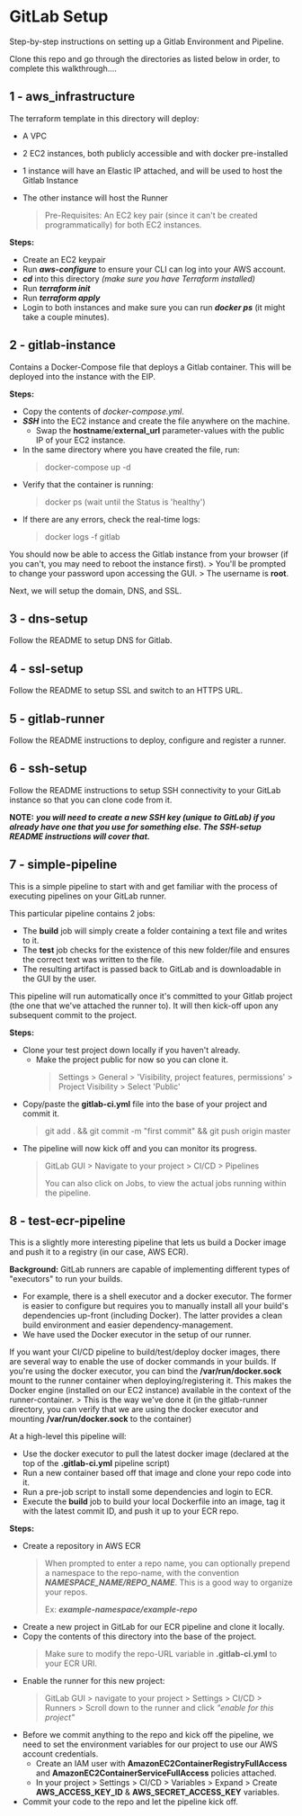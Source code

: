 # GitLab Setup

Step-by-step instructions on setting up a Gitlab Environment and Pipeline.

Clone this repo and go through the directories as listed below in order, to complete this walkthrough....


## 1 - aws_infrastructure
The terraform template in this directory will deploy:
  - A VPC
  - 2 EC2 instances, both publicly accessible and with docker pre-installed
  - 1 instance will have an Elastic IP attached, and will be used to host the Gitlab Instance
  - The other instance will host the Runner

    > Pre-Requisites:
    > An EC2 key pair (since it can't be created programmatically) for both EC2 instances.

**Steps:**
  - Create an EC2 keypair
  - Run ***aws-configure*** to ensure your CLI can log into your AWS account.
  - ***cd*** into this directory *(make sure you have Terraform installed)*
  - Run ***terraform init***
  - Run ***terraform apply***
  - Login to both instances and make sure you can run ***docker ps*** (it might take a couple minutes).


## 2 - gitlab-instance
Contains a Docker-Compose file that deploys a Gitlab container. This will be deployed into the instance with the EIP.

**Steps:**
  - Copy the contents of *docker-compose.yml*.
  - ***SSH*** into the EC2 instance and create the file anywhere on the machine.
    - Swap the **hostname**/**external_url** parameter-values with the public IP of your EC2 instance.
  - In the same directory where you have created the file, run:
      > docker-compose up -d
  - Verify that the container is running:
      > docker ps (wait until the Status is 'healthy')
  - If there are any errors, check the real-time logs:
      > docker logs -f gitlab

You should now be able to access the Gitlab instance from your browser (if you can't, you may need to reboot the instance first).
    > You'll be prompted to change your password upon accessing the GUI.
    > The username is **root**.

Next, we will setup the domain, DNS, and SSL.


## 3 - dns-setup
Follow the README to setup DNS for Gitlab.


## 4 - ssl-setup
Follow the README to setup SSL and switch to an HTTPS URL.


## 5 - gitlab-runner
Follow the README instructions to deploy, configure and register a runner.


## 6 - ssh-setup
Follow the README instructions to setup SSH connectivity to your GitLab instance so that you can clone code from it.

**NOTE:** ***you will need to create a new SSH key (unique to GitLab) if you already have one that you use for something else. The SSH-setup README instructions will cover that.***


## 7 - simple-pipeline
This is a simple pipeline to start with and get familiar with the process of executing pipelines on your GitLab runner.

This particular pipeline contains 2 jobs:
  - The **build** job will simply create a folder containing a text file and writes to it.
  - The **test** job checks for the existence of this new folder/file and ensures the correct text was written to the file.
  - The resulting artifact is passed back to GitLab and is downloadable in the GUI by the user.

This pipeline will run automatically once it's committed to your Gitlab project (the one that we've attached the runner to). It will then kick-off upon any subsequent commit to the project.

**Steps:**
  - Clone your test project down locally if you haven't already.
    - Make the project public for now so you can clone it.
        > Settings > General > 'Visibility, project features, permissions' > Project Visibility > Select 'Public'
  - Copy/paste the **gitlab-ci.yml** file into the base of your project and commit it.
      > git add . && git commit -m "first commit" && git push origin master
  - The pipeline will now kick off and you can monitor its progress.
      > GitLab GUI > Navigate to your project > CI/CD > Pipelines
      >
      > You can also click on Jobs, to view the actual jobs running within the pipeline.


## 8 - test-ecr-pipeline
This is a slightly more interesting pipeline that lets us build a Docker image and push it to a registry (in our case, AWS ECR).

**Background:**
GitLab runners are capable of implementing different types of "executors" to run your builds.
  - For example, there is a shell executor and a docker executor. The former is easier to configure but requires you to manually install all your build's dependencies up-front (including Docker). The latter provides a clean build environment and easier dependency-management.
  - We have used the Docker executor in the setup of our runner.

If you want your CI/CD pipeline to build/test/deploy docker images, there are several way to enable the use of docker commands in your builds. If you're using the docker executor, you can bind the **/var/run/docker.sock** mount to the runner container when deploying/registering it. This makes the Docker engine (installed on our EC2 instance) available in the context of the runner-container.
     > This is the way we've done it (in the gitlab-runner directory, you can verify that we are using the docker executor and mounting **/var/run/docker.sock** to the container)

At a high-level this pipeline will:
  - Use the docker executor to pull the latest docker image (declared at the top of the **.gitlab-ci.yml** pipeline script)
  - Run a new container based off that image and clone your repo code into it.
  - Run a pre-job script to install some dependencies and login to ECR.
  - Execute the **build** job to build your local Dockerfile into an image, tag it with the latest commit ID, and push it up to your ECR repo.

**Steps:**
  - Create a repository in AWS ECR
      > When prompted to enter a repo name, you can optionally prepend a namespace to the repo-name, with the convention ***NAMESPACE_NAME/REPO_NAME***. This is a good way to organize your repos.
      >
      > Ex: ***example-namespace/example-repo***
  - Create a new project in GitLab for our ECR pipeline and clone it locally.
  - Copy the contents of this directory into the base of the project.
      > Make sure to modify the repo-URL variable in **.gitlab-ci.yml** to your ECR URI.
  - Enable the runner for this new project:
      > GitLab GUI > navigate to your project > Settings > CI/CD > Runners > Scroll down to the runner and click *"enable for this project"*
  - Before we commit anything to the repo and kick off the pipeline, we need to set the environment variables for our project to use our AWS account credentials.
    - Create an IAM user with **AmazonEC2ContainerRegistryFullAccess** and **AmazonEC2ContainerServiceFullAccess** policies attached.
    - In your project > Settings > CI/CD > Variables > Expand > Create **AWS_ACCESS_KEY_ID** & **AWS_SECRET_ACCESS_KEY** variables.
  - Commit your code to the repo and let the pipeline kick off.
